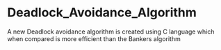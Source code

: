 # Deadlock_Avoidance_Algorithm
A new Deadlock avoidance algorithm is created using C language which when compared is more efficient than the Bankers algorithm
